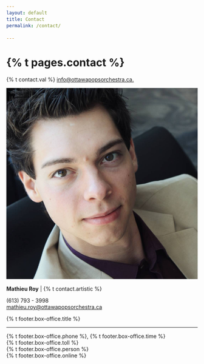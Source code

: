 ```yaml
---
layout: default
title: Contact
permalink: /contact/

---
```


<div class="main content container-fluid">
   <div class="row contact-row">
       <div class="col-md">
         <h1 id="contact-us">{% t pages.contact %}</h1>
       </div>
     </div>
     <div class="row contact-row">
       <div class="col-md">
         <p id="contact-general">{% t contact.val %} <a href="mailto:info@ottawapopsorchestra.ca">info@ottawapopsorchestra.ca.</a></p>
       </div>
     </div>
     <div class="row contact-row background-grey">
       <div class="col-lg-7 contact-people">
         <div class="row">
           <div class="profile-pic col-lg-2 col">
             <img src="/assets/img/mathieu-roy.jpg">
           </div>
           <div class="col contact-info">
             <p class="contact-title"><b class="contact-name">Mathieu Roy</b> | {% t contact.artistic %}</p>
             <div class="row contact-phone">
               <div class="col-1 icon"><i class="fas fa-phone fa-lg"></i></div>
               <div class="col">(613) 793 - 3998</div>
             </div>
             <div class="row contact-email">
               <div class="col-1 icon"><i class="far fa-envelope fa-lg"></i></div>
               <div class="col email">
                 <a href="mailto:mathieu.roy@ottawapopsorchestra.ca">  mathieu.roy@ottawapopsorchestra.ca</a>
               </div>
             </div>
           </div>
         </div>
       </div>
            <div class="col-lg-4 box-office">
              <p class="contact-title">{% t footer.box-office.title %}</p><hr>
              <div class="row contact-phone">
                <!--<div class="col-1 icon"><i class="fas fa-phone fa-lg"></i></div>-->
                <div class="col">
                  <p>
                    {% t footer.box-office.phone %}, {% t footer.box-office.time %}<br>
                    {% t footer.box-office.toll %}<br>
                    {% t footer.box-office.person %}<br>
                    {% t footer.box-office.online %}
                  </p>
                </div>
              </div>
            </div>  
       </div>  
</div>
